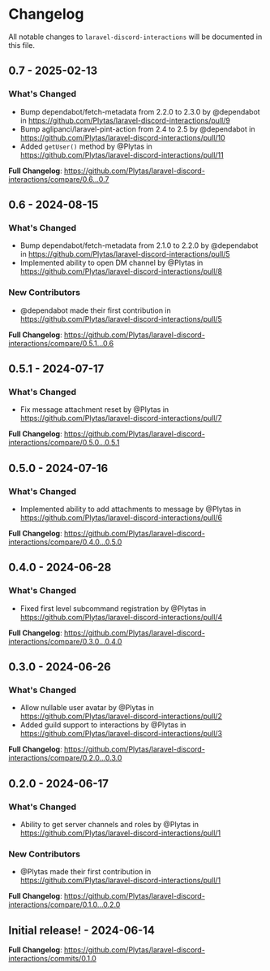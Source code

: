 # Changelog

All notable changes to `laravel-discord-interactions` will be documented in this file.

## 0.7 - 2025-02-13

### What's Changed

* Bump dependabot/fetch-metadata from 2.2.0 to 2.3.0 by @dependabot in https://github.com/Plytas/laravel-discord-interactions/pull/9
* Bump aglipanci/laravel-pint-action from 2.4 to 2.5 by @dependabot in https://github.com/Plytas/laravel-discord-interactions/pull/10
* Added `getUser()` method by @Plytas in https://github.com/Plytas/laravel-discord-interactions/pull/11

**Full Changelog**: https://github.com/Plytas/laravel-discord-interactions/compare/0.6...0.7

## 0.6 - 2024-08-15

### What's Changed

* Bump dependabot/fetch-metadata from 2.1.0 to 2.2.0 by @dependabot in https://github.com/Plytas/laravel-discord-interactions/pull/5
* Implemented ability to open DM channel by @Plytas in https://github.com/Plytas/laravel-discord-interactions/pull/8

### New Contributors

* @dependabot made their first contribution in https://github.com/Plytas/laravel-discord-interactions/pull/5

**Full Changelog**: https://github.com/Plytas/laravel-discord-interactions/compare/0.5.1...0.6

## 0.5.1 - 2024-07-17

### What's Changed

* Fix message attachment reset by @Plytas in https://github.com/Plytas/laravel-discord-interactions/pull/7

**Full Changelog**: https://github.com/Plytas/laravel-discord-interactions/compare/0.5.0...0.5.1

## 0.5.0 - 2024-07-16

### What's Changed

* Implemented ability to add attachments to message by @Plytas in https://github.com/Plytas/laravel-discord-interactions/pull/6

**Full Changelog**: https://github.com/Plytas/laravel-discord-interactions/compare/0.4.0...0.5.0

## 0.4.0 - 2024-06-28

### What's Changed

* Fixed first level subcommand registration by @Plytas in https://github.com/Plytas/laravel-discord-interactions/pull/4

**Full Changelog**: https://github.com/Plytas/laravel-discord-interactions/compare/0.3.0...0.4.0

## 0.3.0 - 2024-06-26

### What's Changed

* Allow nullable user avatar by @Plytas in https://github.com/Plytas/laravel-discord-interactions/pull/2
* Added guild support to interactions by @Plytas in https://github.com/Plytas/laravel-discord-interactions/pull/3

**Full Changelog**: https://github.com/Plytas/laravel-discord-interactions/compare/0.2.0...0.3.0

## 0.2.0 - 2024-06-17

### What's Changed

* Ability to get server channels and roles by @Plytas in https://github.com/Plytas/laravel-discord-interactions/pull/1

### New Contributors

* @Plytas made their first contribution in https://github.com/Plytas/laravel-discord-interactions/pull/1

**Full Changelog**: https://github.com/Plytas/laravel-discord-interactions/compare/0.1.0...0.2.0

## Initial release! - 2024-06-14

**Full Changelog**: https://github.com/Plytas/laravel-discord-interactions/commits/0.1.0
